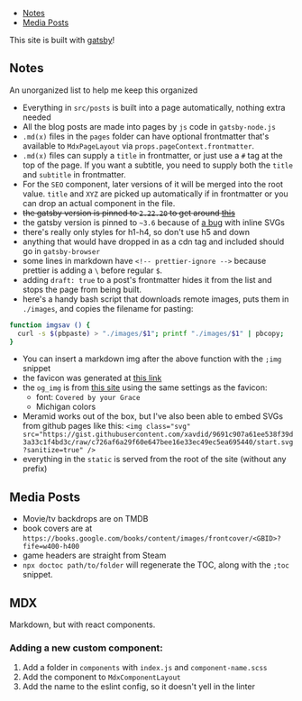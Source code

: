 - [Notes](#notes)
- [Media Posts](#media-posts)

This site is built with [gatsby](https://www.gatsbyjs.org/)!

## Notes

An unorganized list to help me keep this organized

- Everything in `src/posts` is built into a page automatically, nothing extra needed
- All the blog posts are made into pages by `js` code in `gatsby-node.js`
- `.md(x)` files in the `pages` folder can have optional frontmatter that's available to `MdxPageLayout` via `props.pageContext.frontmatter`.
- `.md(x)` files can supply a `title` in frontmatter, or just use a `#` tag at the top of the page. If you want a subtitle, you need to supply both the `title` and `subtitle` in frontmatter.
- For the `SEO` component, later versions of it will be merged into the root value. `title` and `XYZ` are picked up automatically if in frontmatter or you can drop an actual component in the file.
- ~~the gatsby version is pinned to `2.22.20` to get around [this](https://github.com/carbon-design-system/gatsby-theme-carbon/issues/873)~~
- the gatsby version is pinned to `~3.6` because of [a bug](https://github.com/gatsbyjs/gatsby/issues/31878) with inline SVGs
- there's really only styles for h1-h4, so don't use h5 and down
- anything that would have dropped in as a cdn tag and included should go in `gatsby-browser`
- some lines in markdown have `<!-- prettier-ignore -->` because prettier is adding a `\` before regular `$`.
- adding `draft: true` to a post's frontmatter hides it from the list and stops the page from being built.
- here's a handy bash script that downloads remote images, puts them in `./images`, and copies the filename for pasting:

```sh
function imgsav () {
  curl -s $(pbpaste) > "./images/$1"; printf "./images/$1" | pbcopy;
}
```

- You can insert a markdown img after the above function with the `;img` snippet
- the favicon was generated at [this link](https://favicon.io/favicon-generator/?t=DB&ff=Covered+By+Your+Grace&fs=110&fc=%23FFCB05&b=rounded&bc=%2300274C)
- the `og_img` is from [this site](https://logohub.io/#) using the same settings as the favicon:
  - font: `Covered by your Grace`
  - Michigan colors
- Meramid works out of the box, but I've also been able to embed SVGs from github pages like this: `<img class="svg" src="https://gist.githubusercontent.com/xavdid/9691c907a61ee538f39d3a33c1f4bd3c/raw/c726af6a29f60e647bee16e33ec49ec5ea695440/start.svg?sanitize=true" />`
- everything in the `static` is served from the root of the site (without any prefix)

## Media Posts

- Movie/tv backdrops are on TMDB
- book covers are at `https://books.google.com/books/content/images/frontcover/<GBID>?fife=w400-h400`
- game headers are straight from Steam
- `npx doctoc path/to/folder` will regenerate the TOC, along with the `;toc` snippet.

## MDX

Markdown, but with react components.

### Adding a new custom component:

1. Add a folder in `components` with `index.js` and `component-name.scss`
2. Add the component to `MdxComponentLayout`
3. Add the name to the eslint config, so it doesn't yell in the linter
